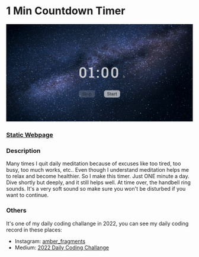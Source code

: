 # 1 Min Countdown Timer

![image](https://github.com/Kate-Chu/1_min_countdown_timer/blob/main/intro%20gif.gif)
<h3><a href="https://kate-chu.github.io/1_Min_Countdown_Timer/" target="_black">Static Webpage</a></h3>

<h3>Description</h3>
<p>Many times I quit daily meditation because of excuses like too tired, too busy, too much works, etc.. Even though I understand meditation helps me to relax and become healthier. So I make this timer. Just ONE minute a day. Dive shortly but deeply, and it still helps well. At time over, the handbell ring sounds. It's a very soft sound so make sure you won't be disturbed if you want to continue.</p>

<h3>Others</h3>
<p>It's one of my daily coding challange in 2022, you can see my daily coding record in these places: </p>
<ul>
  <li>Instagram: <a href="https://www.instagram.com/amber_fragments/">amber_fragments</a></li>
  <li>Medium: <a href="https://medium.com/@amber.fragments/2022-daily-coding-challenge-35f753e9ea2c">2022 Daily Coding Challange</a></li>
</ul>
